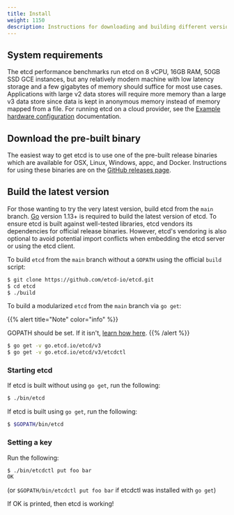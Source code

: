 ```yaml
---
title: Install
weight: 1150
description: Instructions for downloading and building different versions of etcd
---
```


## System requirements

The etcd performance benchmarks run etcd on 8 vCPU, 16GB RAM, 50GB SSD GCE
instances, but any relatively modern machine with low latency storage and a few
gigabytes of memory should suffice for most use cases. Applications with large
v2 data stores will require more memory than a large v3 data store since data is
kept in anonymous memory instead of memory mapped from a file. For running etcd
on a cloud provider, see the [Example hardware configuration][example-hardware-configurations]
documentation.

## Download the pre-built binary

The easiest way to get etcd is to use one of the pre-built release binaries
which are available for OSX, Linux, Windows, appc, and Docker. Instructions for
using these binaries are on the [GitHub releases page][github-release].

## Build the latest version

For those wanting to try the very latest version, build etcd from the `main`
branch. [Go](https://golang.org/) version 1.13+ is required to build the latest
version of etcd. To ensure etcd is built against well-tested libraries, etcd
vendors its dependencies for official release binaries. However, etcd's
vendoring is also optional to avoid potential import conflicts when embedding
the etcd server or using the etcd client.

To build `etcd` from the `main` branch without a `GOPATH` using the official
`build` script:

```sh
$ git clone https://github.com/etcd-io/etcd.git
$ cd etcd
$ ./build
```

To build a modularized `etcd` from the `main` branch via `go get`:

{{% alert title="Note" color="info" %}}
<!-- TODO: find out how to set the GOPATH -->
GOPATH should be set. If it isn't, [learn how here](https://github.com/golang/go/wiki/SettingGOPATH).
{{% /alert %}}

```sh
$ go get -v go.etcd.io/etcd/v3
$ go get -v go.etcd.io/etcd/v3/etcdctl
```

### Starting etcd

If etcd is built without using `go get`, run the following:

```sh
$ ./bin/etcd
```
If etcd is built using `go get`, run the following:

```sh
$ $GOPATH/bin/etcd
```

### Setting a key

Run the following:

```sh
$ ./bin/etcdctl put foo bar
OK
```

(or `$GOPATH/bin/etcdctl put foo bar` if etcdctl was installed with `go get`)

If OK is printed, then etcd is working!

[example-hardware-configurations]: op-guide/hardware#example-hardware-configurations
[github-release]: https://github.com/etcd-io/etcd/releases/

